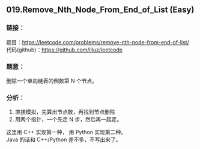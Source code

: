 ## 019.Remove_Nth_Node_From_End_of_List (Easy)

### **链接**：
题目：https://leetcode.com/problems/remove-nth-node-from-end-of-list/  
代码(github)：https://github.com/illuz/leetcode

### **题意**：
删除一个单向链表的倒数第 N 个节点。  

### **分析**：

1. 直接模拟，先算出节点数，再找到节点删除  
2. 用两个指针，一个先走 N 步，然后再一起走。  

这里用 C++ 实现第一种， 用 Python 实现第二种。  
Java 的话和 C++/Python 差不多，不写出来了。  
